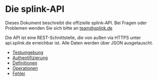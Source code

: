
# Die splink-API

Dieses Dokument beschreibt die offizielle splink-API. Bei Fragen oder Problemen wenden Sie sich bitte an team@splink.de

Die API ist eine REST-Schnittstelle, die von außen via HTTPS unter api.splink.de erreichbar ist. Alle Daten werden über JSON ausgetauscht.

* [Testumgebung](https://github.com/dosbnewmedia/frontdoor_docs/blob/master/docs/testing.md)
* [Authentifizierung](https://github.com/dosbnewmedia/frontdoor_docs/blob/master/docs/auth.md)
* [Definitionen](https://github.com/dosbnewmedia/frontdoor_docs/blob/master/docs/definitions.md)
* [Operationen](https://github.com/dosbnewmedia/frontdoor_docs/blob/master/docs/operations.md)
* [Fehler](https://github.com/dosbnewmedia/frontdoor_docs/blob/master/docs/errors.md)

